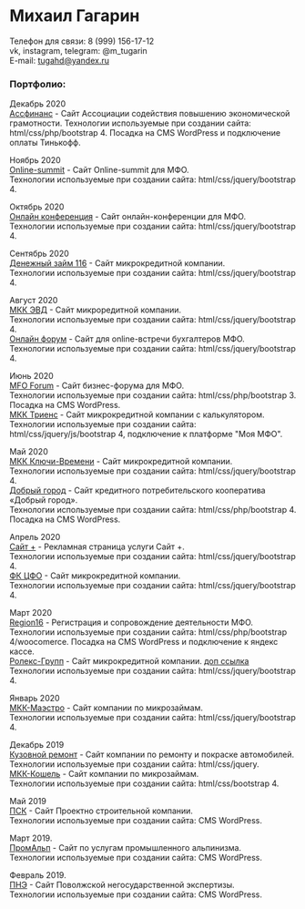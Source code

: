 # Михаил Гагарин
Телефон для связи: 8 (999) 156-17-12  
vk, instagram, telegram: @m_tugarin  
E-mail: tugahd@yandex.ru  

### Портфолио:
  
Декабрь 2020  
[Ассфинанс](https://aspfg.ru/ "Ассфинанс") - Сайт Ассоциации содействия повышению экономической грамотности. 
Технологии используемые при создании сайта: html/css/php/bootstrap 4. Посадка на CMS WordPress и подключение оплаты Тинькофф.  
  
Ноябрь 2020  
[Online-summit](http://mfoconference.ru/ "Online-summit") - Сайт Online-summit для МФО.  
Технологии используемые при создании сайта: html/css/jquery/bootstrap 4.  
  
Октябрь 2020  
[Онлайн конференция](http://ok.tugarin.site "Онлайн конференция") - Сайт онлайн-конференции для МФО.  
Технологии используемые при создании сайта: html/css/jquery/bootstrap 4.  
  
Сентябрь 2020  
[Денежный займ 116](http://dz.tugarin.site "Денежный займ") - Сайт микрокредитной компании.  
Технологии используемые при создании сайта: html/css/jquery/bootstrap 4.  
  
Август 2020  
[МКК ЭВД](https://mfoevd.ru/ "МКК ЭВД") - Сайт микроредитной компании.  
Технологии используемые при создании сайта: html/css/jquery/bootstrap 4.  
[Онлайн форум](http://of.tugarin.site "Онлайн форум") - Сайт для online-встречи бухгалтеров МФО.  
Технологии используемые при создании сайта: html/css/jquery/bootstrap 4.  
  
Июнь 2020  
[MFO Forum](http://mfoforum.ru/ "МФО Форум") - Сайт бизнес-форума для МФО.  
Технологии используемые при создании сайта: html/css/php/bootstrap 3. Посадка на CMS WordPress.  
[МКК Триенс](http://www.triens.info/ "МКК Триенс") - Сайт микрокредитной компании с калькулятором.  
Технологии используемые при создании сайта: html/css/jquery/js/bootstrap 4, подключение к платформе "Моя МФО".  
  
Май 2020  
[МКК Ключи-Времени](https://мкк-ключи-времени.рф/ "МКК Ключи-Времени") - Сайт микрокредитной компании.  
Технологии используемые при создании сайта: html/css/jquery/bootstrap 4.  
[Добрый город](https://кпкдобрыйгород.рф/ "КПК Добрый город") - Сайт кредитного потребительского кооператива «Добрый город».  
Технологии используемые при создании сайта: html/css/php/bootstrap 4. Посадка на CMS WordPress.  
  
Апрель 2020  
[Сайт +](http://sait-plus.ru/ "Сайт +") - Рекламная страница услуги Сайт +.  
Технологии используемые при создании сайта: html/css/jquery/bootstrap 4.  
[ФК ЦФО](http://mkk-finclub.ru/ "ФК ЦФО") - Сайт микрокредитной компании.  
Технологии используемые при создании сайта: html/css/jquery/bootstrap 4.  
  
Март 2020  
[Region16](https://region16.info/ "Регион16") - Регистрация и сопровождение деятельности МФО.  
Технологии используемые при создании сайта: html/css/php/bootstrap 4/woocomerce. Посадка на CMS WordPress и подключение к яндекс кассе.  
[Ролекс-Групп](http://ролекс-групп.рф/ "Ролекс-Групп") - Сайт микрокредитной компании. [доп ссылка](https://rk.tugarin.site)  
Технологии используемые при создании сайта: html/css/jquery/bootstrap 4.  
  
Январь 2020  
[МКК-Маэстро](http://mkk-maestro.ru/ "МКК-Маэстро") - Сайт компании по микрозаймам.  
Технологии используемые при создании сайта: html/css/jquery/bootstrap 4.  
  
Декабрь 2019  
[Кузовной ремонт](http://кузовнойцех77.рф/ "КЦ77") - Сайт компании по ремонту и покраске автомобилей.  
Технологии используемые при создании сайта: html/css/jquery.  
[МКК-Кошель](http://мкк-кошель.рф/ "МКК-Кошель") - Сайт компании по микрозаймам.  
Технологии используемые при создании сайта: html/css/bootstrap 4.  
  
Май 2019  
[ПСК](http://проект.top/ "ПСК") - Сайт Проектно строительной компании.  
Технологии используемые при создании сайта: CMS WordPress.  
  
Март 2019.  
[ПромАльп](http://promalp.group/ "Промышленный альпинизм") - Сайт по услугам промышленного альпинизма.  
Технологии используемые при создании сайта: CMS WordPress.  
  
Февраль 2019.  
[ПНЭ](http://expertiza.help/ "Поволжская негосударственная экспертиза") - Сайт Поволжской негосударственной экспертизы.  
Технологии используемые при создании сайта: CMS WordPress.  
